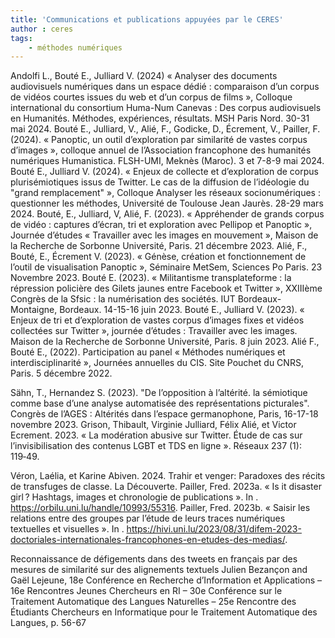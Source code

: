 ```yaml
---
title: 'Communications et publications appuyées par le CERES'
author : ceres
tags:
    - méthodes numériques
---
```

Andolfi L., Bouté E., Julliard V. (2024) « Analyser des documents audiovisuels numériques dans un espace dédié : comparaison d’un corpus de vidéos courtes issues du web et d’un corpus de films », Colloque international du consortium Huma-Num Canevas : Des corpus audiovisuels en Humanités. Méthodes, expériences, résultats. MSH Paris Nord. 30-31 mai 2024.
Bouté E., Julliard, V., Alié, F., Godicke, D., Écrement, V., Pailler, F. (2024). « Panoptic, un outil d’exploration par similarité de vastes corpus d’images », colloque annuel de l’Association francophone des humanités numériques Humanistica. FLSH-UMI, Meknès (Maroc). 3 et 7-8-9 mai 2024.
Bouté E., Julliard V. (2024). « Enjeux de collecte et d’exploration de corpus plurisémiotiques issus de Twitter. Le cas de la diffusion de l’idéologie du "grand remplacement" », Colloque Analyser les réseaux socionumériques : questionner les méthodes, Université de Toulouse Jean Jaurès. 28-29 mars 2024.
Bouté, E., Julliard, V,  Alié, F. (2023). « Appréhender de grands corpus de vidéo : captures d’écran, tri et exploration avec Pellipop et Panoptic », Journée d’études « Travailler avec les images en mouvement », Maison de la Recherche de Sorbonne Université, Paris. 21 décembre 2023.
Alié, F., Bouté, E., Écrement V. (2023). « Génèse, création et fonctionnement de l’outil de visualisation Panoptic », Séminaire MetSem, Sciences Po Paris. 23 Novembre 2023.
Bouté E. (2023). « Militantisme transplateforme : la répression policière des Gilets jaunes entre Facebook et Twitter », XXIIIème Congrès de la Sfsic : la numérisation des sociétés. IUT Bordeaux-Montaigne, Bordeaux. 14-15-16 juin 2023.
Bouté E., Julliard V. (2023). « Enjeux de tri et d’exploration de vastes corpus d’images fixes et vidéos collectées sur Twitter », journée d’études : Travailler avec les images. Maison de la Recherche de Sorbonne Université, Paris. 8 juin 2023.
Alié F., Bouté E., (2022). Participation au panel « Méthodes numériques et interdisciplinarité », Journées annuelles du CIS. Site Pouchet du CNRS, Paris. 5 décembre 2022.

Sähn, T., Hernandez S. (2023). "De l’opposition à l’altérité. la sémiotique comme base d’une analyse automatisée des représentations picturales". Congrès de l’AGES : Altérités dans l’espace germanophone, Paris, 16-17-18 novembre 2023.
Grison, Thibault, Virginie Julliard, Félix Alié, et Victor Ecrement. 2023. « La modération abusive sur Twitter. Étude de cas sur l’invisibilisation des contenus LGBT et TDS en ligne ». Réseaux 237 (1): 119‑49. 

Véron, Laélia, et Karine Abiven. 2024. Trahir et venger: Paradoxes des récits de transfuges de classe. La Découverte.
Pailler, Fred. 2023a. « Is it disaster girl ? Hashtags, images et chronologie de publications ». In . https://orbilu.uni.lu/handle/10993/55316.
Pailler, Fred. 2023b. « Saisir les relations entre des groupes par l’étude de leurs traces numériques textuelles et visuelles ». In . https://hivi.uni.lu/2023/08/31/difem-2023-doctoriales-internationales-francophones-en-etudes-des-medias/.

Reconnaissance de défigements dans des tweets en français par des mesures de similarité sur des alignements textuels Julien Bezançon and Gaël Lejeune, 18e Conférence en Recherche d’Information et Applications – 16e Rencontres Jeunes Chercheurs en RI – 30e Conférence sur le Traitement Automatique des Langues Naturelles – 25e Rencontre des Étudiants Chercheurs en Informatique pour le Traitement Automatique des Langues, p. 56-67
